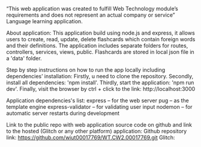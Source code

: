 “This web application was created to fulfill Web Technology module’s requirements and does not represent an actual company or service”
Language learning application.

About application:
This application build using node.js and express, it allows users to create, read, update, delete flashcards which contain foreign words and their definitions. 
The application includes separate folders for routes, controllers, services, views, public. 
Flashcards are stored in local json file in a 'data' folder.

Step by step instructions on how to run the app locally including dependencies’ installation:
Firstly, u need to clone the repository.
Secondly, install all dependencies: 'npm install'.
Thirdly, start the application: 'npm run dev'.
Finally, visit the browser by ctrl + click to the link: http://localhost:3000 

Application dependencies's list:
express – for the web server
pug – as the template engine
express-validator – for validating user input
nodemon – for automatic server restarts during development

Link to the public repo with web application source code on github and link to the hosted (Glitch or any other platform) application:
Github repository link: https://github.com/wiut00017769/WT.CW2.00017769.git
Glitch: 